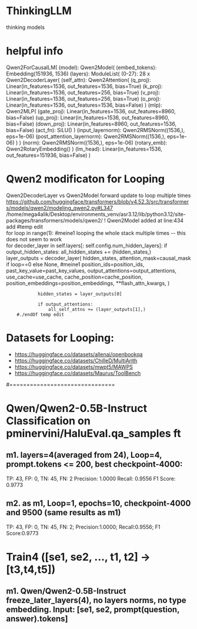 # ThinkingLLM
 thinking models

# helpful info
Qwen2ForCausalLM(
  (model): Qwen2Model(
	(embed_tokens): Embedding(151936, 1536)
	(layers): ModuleList(
	  (0-27): 28 x Qwen2DecoderLayer(
		(self_attn): Qwen2Attention(
		  (q_proj): Linear(in_features=1536, out_features=1536, bias=True)
		  (k_proj): Linear(in_features=1536, out_features=256, bias=True)
		  (v_proj): Linear(in_features=1536, out_features=256, bias=True)
		  (o_proj): Linear(in_features=1536, out_features=1536, bias=False)
		)
		(mlp): Qwen2MLP(
		  (gate_proj): Linear(in_features=1536, out_features=8960, bias=False)
		  (up_proj): Linear(in_features=1536, out_features=8960, bias=False)
		  (down_proj): Linear(in_features=8960, out_features=1536, bias=False)
		  (act_fn): SiLU()
		)
		(input_layernorm): Qwen2RMSNorm((1536,), eps=1e-06)
		(post_attention_layernorm): Qwen2RMSNorm((1536,), eps=1e-06)
	  )
	)
	(norm): Qwen2RMSNorm((1536,), eps=1e-06)
	(rotary_emb): Qwen2RotaryEmbedding()
  )
  (lm_head): Linear(in_features=1536, out_features=151936, bias=False)
)



# Qwen2 modificaton for Looping
Qwen2DecoderLayer  vs Qwen2Model forward update to loop multiple times
https://github.com/huggingface/transformers/blob/v4.52.3/src/transformers/models/qwen2/modeling_qwen2.py#L347
/home/mega4alik/Desktop/environments_venv/asr3.12/lib/python3.12/site-packages/transformers/models/qwen2/
! Qwen2Model added at line:434 add
		#temp edit        
		for loop in range(1): #meine1 looping the whole stack multiple times -- this does not seem to work            
			for decoder_layer in self.layers[: self.config.num_hidden_layers]:
				if output_hidden_states:
					all_hidden_states += (hidden_states,)                
				layer_outputs = decoder_layer(
					hidden_states,
					attention_mask=causal_mask if loop==0 else None, #meine1
					position_ids=position_ids,
					past_key_value=past_key_values,
					output_attentions=output_attentions,
					use_cache=use_cache,
					cache_position=cache_position,
					position_embeddings=position_embeddings,
					**flash_attn_kwargs,
				)

				hidden_states = layer_outputs[0]

				if output_attentions:
					all_self_attns += (layer_outputs[1],)
		#./endOf temp edit



# Datasets for Looping:
- https://huggingface.co/datasets/allenai/openbookqa
- https://huggingface.co/datasets/ChilleD/MultiArith
- https://huggingface.co/datasets/mwpt5/MAWPS
- https://huggingface.co/datasets/Maurus/ToolBench

#===============================

# Qwen/Qwen2-0.5B-Instruct Classification on pminervini/HaluEval.qa_samples ft
## m1. layers=4(averaged from 24), Loop=4, prompt.tokens <= 200, best checkpoint-4000:
TP: 43, FP: 0, TN: 45, FN: 2
Precision: 1.0000
Recall:    0.9556
F1 Score:  0.9773

## m2. as m1,  Loop=1, epochs=10, checkpoint-4000 and 9500 (same results as m1)
TP: 43, FP: 0, TN: 45, FN: 2; Precision:1.0000; Recall:0.9556; F1 Score:0.9773


# Train4 ([se1, se2, ..., t1, t2] -> [t3,t4,t5])
## m1. Qwen/Qwen2-0.5B-Instruct freeze_later_layers(4), no layers norms, no type embedding. Input: [se1, se2, prompt(question, answer).tokens]